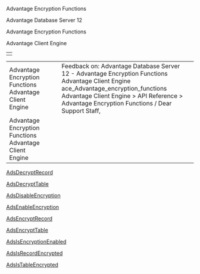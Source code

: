Advantage Encryption Functions




Advantage Database Server 12  

Advantage Encryption Functions

Advantage Client Engine

|  |
| --- |
|  |

|  |  |  |  |  |
| --- | --- | --- | --- | --- |
| Advantage Encryption Functions  Advantage Client Engine |  |  | Feedback on: Advantage Database Server 12 - Advantage Encryption Functions Advantage Client Engine ace\_Advantage\_encryption\_functions Advantage Client Engine > API Reference > Advantage Encryption Functions / Dear Support Staff, |  |
| Advantage Encryption Functions  Advantage Client Engine |  |  |  |  |

[AdsDecryptRecord](ace_adsdecryptrecord.htm)

[AdsDecryptTable](ace_adsdecrypttable.htm)

[AdsDisableEncryption](ace_adsdisableencryption.htm)

[AdsEnableEncryption](ace_adsenableencryption.htm)

[AdsEncryptRecord](ace_adsencryptrecord.htm)

[AdsEncryptTable](ace_adsencrypttable.htm)

[AdsIsEncryptionEnabled](ace_adsisencryptionenabled.htm)

[AdsIsRecordEncrypted](ace_adsisrecordencrypted.htm)

[AdsIsTableEncrypted](ace_adsistableencrypted.htm)